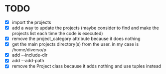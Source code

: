 # TODO
 - [x] import the projects
 - [x] add a way to update the projects (maybe consider to find and make the projects list each time the code is executed)
 - [x] remove the project_category attribute because it does nothing
 - [x] get the main projects directory(s) from the user. in my case is /home/diverso/p
 - [x] add --include-dir
 - [x] add --add-path
 - [x] remove the Project class because it adds nothing and use tuples instead
